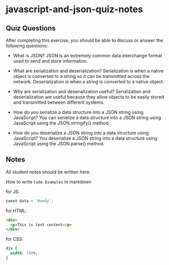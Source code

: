 # javascript-and-json-quiz-notes

## Quiz Questions

After completing this exercise, you should be able to discuss or answer the following questions:

- What is JSON?
  JSON is an extremely common data interchange format used to send and store information.

- What are serialization and deserialization?
  Serialization is when a native object is converted to a string so it can be transmitted across the network. Deserialization is when a string is converted to a native object.

- Why are serialization and deserialization useful?
  Serialization and deserialization are useful because they allow objects to be easily stored and transmitted between different systems.

- How do you serialize a data structure into a JSON string using JavaScript?
  You can serialize a data structure into a JSON string using JavaScript using the JSON.stringify() method.

- How do you deserialize a JSON string into a data structure using JavaScript?
  You deserialize a JSON string into a data structure using JavaScript using the JSON.parse() method.

## Notes

All student notes should be written here.

How to write `Code Examples` in markdown

for JS:

```javascript
const data = 'Howdy';
```

for HTML:

```html
<div>
  <p>This is text content</p>
</div>
```

for CSS:

```css
div {
  width: 100%;
}
```
